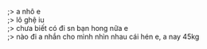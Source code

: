 ;> a nhô e<br>
;> lô ghệ iu<br>
;> chưa biết có đi sn bạn hong nữa e<br>
;> nào đi a nhắn cho mình nhìn nhau cái hén e, a nay 45kg
